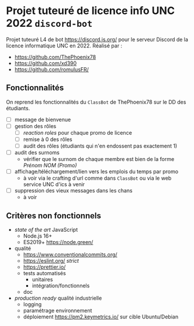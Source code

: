 # Projet tuteuré de licence info UNC 2022 `discord-bot`

Projet tuteuré L4 de bot <https://discord.js.org/> pour le serveur Discord de la licence informatique UNC en 2022. Réalisé par :

- <https://github.com/ThePhoenix78>
- <https://github.com/xd390>
- <https://github.com/romulusFR/>

## Fonctionnalités

On reprend les fonctionnalités du `ClassBot` de ThePhoenix78 sur le DD des étudiants.

- [ ] message de bienvenue
- [ ] gestion des rôles
  - [ ] _reaction roles_ pour chaque promo de licence
  - [ ] remise à 0 des rôles
  - [ ] audit des rôles (étudiants qui n'en endossent pas exactement 1)
- [ ] audit des surnoms
  - vérifier que le surnom de chaque membre est bien de la forme _Prénom NOM (Promo)_
- [ ] affichage/téléchargement/lien vers les emplois du temps par promo
  - à voir via le crafting d'url comme dans `ClassBot` ou via le web service UNC d'ics à venir
- [ ] suppression des vieux messages dans les chans
  - à voir

## Critères non fonctionnels

- _state of the art_ JavaScript
  - Node.js 16+
  - ES2019+ <https://node.green/>
- qualité
  - <https://www.conventionalcommits.org/>
  - <https://eslint.org/> _strict_
  - <https://prettier.io/>
  - tests automatisés
    - unitaires
    - intégration/fonctionnels
  - doc
- _production ready_ qualité industrielle
  - logging
  - paramétrage environnement
  - déploiement <https://pm2.keymetrics.io/> sur cible Ubuntu/Debian
